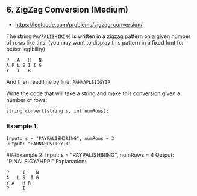 ## 6. ZigZag Conversion (Medium)
- <https://leetcode.com/problems/zigzag-conversion/>

The string `PAYPALISHIRING` is written in a zigzag pattern on a given number of rows like this: (you may want to display this pattern in a fixed font for better legibility)

    P   A   H   N
    A P L S I I G
    Y   I   R

And then read line by line: `PAHNAPLSIIGYIR`

Write the code that will take a string and make this conversion given a number of rows:

    string convert(string s, int numRows);

### Example 1:
    Input: s = "PAYPALISHIRING", numRows = 3
    Output: "PAHNAPLSIIGYIR"

###Example 2:
    Input: s = "PAYPALISHIRING", numRows = 4
    Output: "PINALSIGYAHRPI"
    Explanation:
    
    P     I    N
    A   L S  I G
    Y A   H R
    P     I
